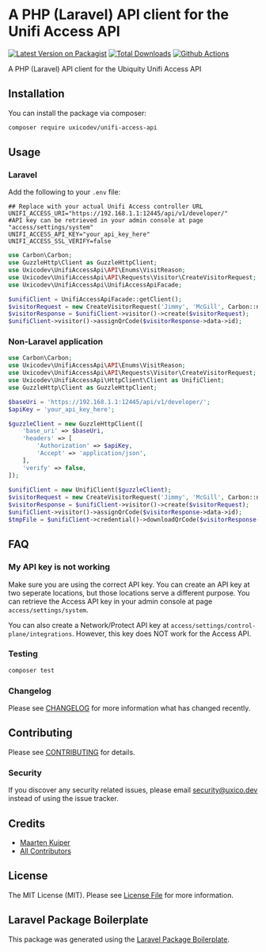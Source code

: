 # A PHP (Laravel) API client for the Unifi Access API

[![Latest Version on Packagist](https://img.shields.io/packagist/v/uxicodev/unifi-access-api.svg?style=flat-square)](https://packagist.org/packages/uxicodev/unifi-access-api)
[![Total Downloads](https://img.shields.io/packagist/dt/uxicodev/unifi-access-api.svg?style=flat-square)](https://packagist.org/packages/uxicodev/unifi-access-api)
[![Github Actions](https://github.com/uxico-dev/unifi-access-api/actions/workflows/main.yml/badge.svg)](https://github.com/uxico-dev/unifi-access-api/actions/workflows/main.yml)

A PHP (Laravel) API client for the Ubiquity Unifi Access API

## Installation

You can install the package via composer:

```bash
composer require uxicodev/unifi-access-api
```

## Usage

### Laravel

Add the following to your `.env` file:
```dotenv
## Replace with your actual Unifi Access controller URL
UNIFI_ACCESS_URI="https://192.168.1.1:12445/api/v1/developer/"
#API key can be retrieved in your admin console at page "access/settings/system"
UNIFI_ACCESS_API_KEY="your_api_key_here"
UNIFI_ACCESS_SSL_VERIFY=false
```

```php
use Carbon\Carbon;
use GuzzleHttp\Client as GuzzleHttpClient;
use Uxicodev\UnifiAccessApi\API\Enums\VisitReason;
use Uxicodev\UnifiAccessApi\API\Requests\Visitor\CreateVisitorRequest;
use Uxicodev\UnifiAccessApi\UnifiAccessApiFacade;

$unifiClient = UnifiAccessApiFacade::getClient();
$visitorRequest = new CreateVisitorRequest('Jimmy', 'McGill', Carbon::now(), Carbon::now()->addHour(), VisitReason::Others);
$visitorResponse = $unifiClient->visitor()->create($visitorRequest);
$unifiClient->visitor()->assignQrCode($visitorResponse->data->id);
```

### Non-Laravel application
```php
use Carbon\Carbon;
use Uxicodev\UnifiAccessApi\API\Enums\VisitReason;
use Uxicodev\UnifiAccessApi\API\Requests\Visitor\CreateVisitorRequest;
use Uxicodev\UnifiAccessApi\HttpClient\Client as UnifiClient;
use GuzzleHttp\Client as GuzzleHttpClient;

$baseUri = 'https://192.168.1.1:12445/api/v1/developer/';
$apiKey = 'your_api_key_here';

$guzzleClient = new GuzzleHttpClient([
    'base_uri' => $baseUri,
    'headers' => [
        'Authorization' => $apiKey,
        'Accept' => 'application/json',
    ],
    'verify' => false,
]);
            
$unifiClient = new UnifiClient($guzzleClient);
$visitorRequest = new CreateVisitorRequest('Jimmy', 'McGill', Carbon::now(), Carbon::now()->addHour(), VisitReason::Others);
$visitorResponse = $unifiClient->visitor()->create($visitorRequest);
$unifiClient->visitor()->assignQrCode($visitorResponse->data->id);
$tmpFile = $unifiClient->credential()->downloadQrCode($visitorResponse->data->id);
```

## FAQ

### My API key is not working

Make sure you are using the correct API key. You can create an API key at two seperate locations, but those locations serve a different purpose.
You can retrieve the Access API key in your admin console at page `access/settings/system`.

You can also create a Network/Protect API key at `access/settings/control-plane/integrations`. However, this key does NOT work for the Access API. 

### Testing

```bash
composer test
```

### Changelog

Please see [CHANGELOG](CHANGELOG.md) for more information what has changed recently.

## Contributing

Please see [CONTRIBUTING](CONTRIBUTING.md) for details.

### Security

If you discover any security related issues, please email security@uxico.dev instead of using the issue tracker.

## Credits

-   [Maarten Kuiper](https://github.com/uxicodev)
-   [All Contributors](../../contributors)

## License

The MIT License (MIT). Please see [License File](LICENSE.md) for more information.

## Laravel Package Boilerplate

This package was generated using the [Laravel Package Boilerplate](https://laravelpackageboilerplate.com).
